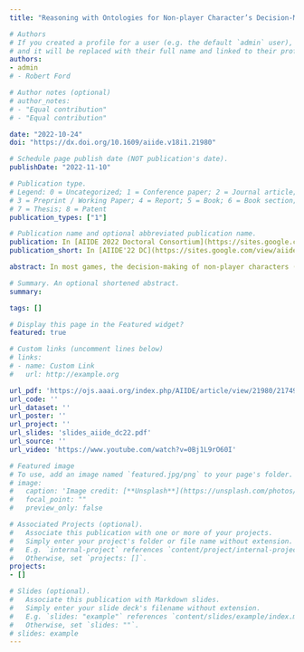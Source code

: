 ```yaml
---
title: "Reasoning with Ontologies for Non-player Character’s Decision-Making in Games"

# Authors
# If you created a profile for a user (e.g. the default `admin` user), write the username (folder name) here 
# and it will be replaced with their full name and linked to their profile.
authors:
- admin
# - Robert Ford

# Author notes (optional)
# author_notes:
# - "Equal contribution"
# - "Equal contribution"

date: "2022-10-24"
doi: "https://dx.doi.org/10.1609/aiide.v18i1.21980"

# Schedule page publish date (NOT publication's date).
publishDate: "2022-11-10"

# Publication type.
# Legend: 0 = Uncategorized; 1 = Conference paper; 2 = Journal article;
# 3 = Preprint / Working Paper; 4 = Report; 5 = Book; 6 = Book section;
# 7 = Thesis; 8 = Patent
publication_types: ["1"]

# Publication name and optional abbreviated publication name.
publication: In [AIIDE 2022 Doctoral Consortium](https://sites.google.com/view/aiide-2022/)
publication_short: In [AIIDE'22 DC](https://sites.google.com/view/aiide-2022/)

abstract: In most games, the decision-making of non-player characters (NPCs) is usually constructed using variants of state machines, behaviour trees, utility-based AI or planning. These methods are relatively simple to implement, but have drawbacks in that it can be difficult to create complex non-hardcoded behaviour for many agents and to maintain the algorithms, especially when scaling up. Game designers usually think of their games with rules that closely resemble logic rules. A methodology is introduced to design both general and modular behaviour using a logic reasoner with hierarchical ontologies. This approach is combined with the well-founded semantics (WFS) to solve the problem of representation and reasoning despite the lack of NPC knowledge.

# Summary. An optional shortened abstract.
summary: 

tags: []

# Display this page in the Featured widget?
featured: true

# Custom links (uncomment lines below)
# links:
# - name: Custom Link
#   url: http://example.org

url_pdf: 'https://ojs.aaai.org/index.php/AIIDE/article/view/21980/21749'
url_code: ''
url_dataset: ''
url_poster: ''
url_project: ''
url_slides: 'slides_aiide_dc22.pdf'
url_source: ''
url_video: 'https://www.youtube.com/watch?v=0Bj1L9rO60I'

# Featured image
# To use, add an image named `featured.jpg/png` to your page's folder. 
# image:
#   caption: 'Image credit: [**Unsplash**](https://unsplash.com/photos/pLCdAaMFLTE)'
#   focal_point: ""
#   preview_only: false

# Associated Projects (optional).
#   Associate this publication with one or more of your projects.
#   Simply enter your project's folder or file name without extension.
#   E.g. `internal-project` references `content/project/internal-project/index.md`.
#   Otherwise, set `projects: []`.
projects:
- []

# Slides (optional).
#   Associate this publication with Markdown slides.
#   Simply enter your slide deck's filename without extension.
#   E.g. `slides: "example"` references `content/slides/example/index.md`.
#   Otherwise, set `slides: ""`.
# slides: example
---
```


<!-- {{% callout note %}}
Click the *Cite* button above to demo the feature to enable visitors to import publication metadata into their reference management software.
{{% /callout %}}

{{% callout note %}}
Create your slides in Markdown - click the *Slides* button to check out the example.
{{% /callout %}}

Supplementary notes can be added here, including [code, math, and images](https://wowchemy.com/docs/writing-markdown-latex/). -->
